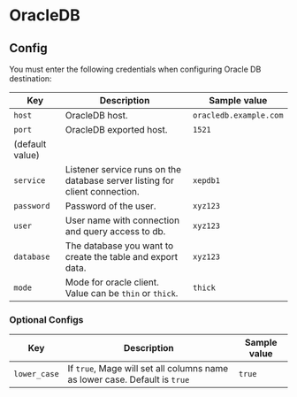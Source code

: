 # OracleDB

## Config

You must enter the following credentials when configuring Oracle DB destination:

| Key | Description | Sample value
| --- | --- | --- |
| `host` | OracleDB host. | `oracledb.example.com` |
| `port` | OracleDB exported host. | `1521`
 (default value) |
| `service` | Listener service runs on the database server listing for client connection. | `xepdb1` |
| `password` | Password of the user. | `xyz123` |
| `user` | User name with connection and query access to db. | `xyz123` |
| `database` | The database you want to create the table and export data. | `xyz123` |
| `mode` | Mode for oracle client. Value can be `thin` or `thick`. | `thick` |

### Optional Configs
| Key | Description | Sample value
| --- | --- | --- |
| `lower_case` | If `true`, Mage will set all columns name as lower case. Default is `true` | `true` |
<br />
